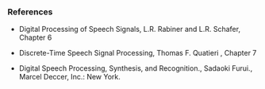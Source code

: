 ### References  

- Digital Processing of Speech Signals, L.R. Rabiner and L.R. Schafer, Chapter 6

- Discrete-Time Speech Signal Processing, Thomas F. Quatieri , Chapter 7

- Digital Speech Processing, Synthesis, and Recognition., Sadaoki Furui., Marcel Deccer, Inc.: New York.
